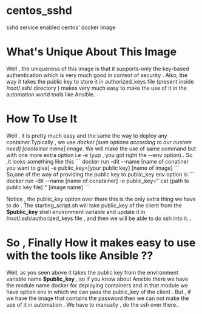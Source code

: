 # centos_sshd
sshd service enabled centos' docker image

<h1> What's Unique About This Image </h1>
Well , the uniqueness of this image is that it supports-only the key-based authentication which is very much good in context of security . Also, the way it takes the public key to store it in authorized_keys file (present inside /root/.ssh/ directory ) makes very much easy to make the use of it  in the automation world tools like Ansible.

<h1> How To Use It </h2>
Well , it is pretty much easy and the same the way to deploy any container.Typically , we use <i>docker [sum options according to our custom need] [container name] image</i>.
We will make the use of same command but with one more extra option i.e -e (yup , you got right the --env option).. So ,it looks something like this
```
docker run -dit --name [name of conatiner you want to give]  -e  public_key=[your public key]   [name of image] 
```
So,one of the way of providing the public key to public_key env option is
```
docker run -dit --name [name of conatainer] -e public_key="`cat (path to public key file)`" [image name]
```

Notice , the public_key option over there this is the only extra thing we have to do . The starting_script.sh will take public_key of the client from the <b>$public_key</b> shell environment variable and update it in /root/.ssh/authorized_keys file , and then we will be able to do ssh into it...

<h1> So , Finally How it makes easy to use with the tools like Ansible ?? </h1>
Well, as you seen above it takes the public key from the environment variable name <b>$public_key</b> , so if you know about Ansible there we have the module name docker for deploying containers and in that module we have option env in which we can pass the public_key of the client . But , if we have the image that contains the password then we can not make the use of it in automation . We have to manually , do the ssh over there..


